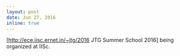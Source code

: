 ```yaml
---
layout: post
date: Jun 27, 2016
inline: true
---
```


[http://ece.iisc.ernet.in/~jtg/2016 JTG Summer School 2016] being organized at IISc.
